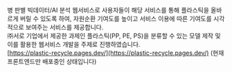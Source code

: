 병 판별 빅데이터/AI 분석 웹서비스로 사용자들이 해당 서비스를 통해 플라스틱을 올바르게 버릴 수 있도록 하여, 자원순환 기여도를 높이고 서비스 이용에 따른 기여도를 시각적으로 보여주는 서비스를 제공합니다.  
㈜서로 기업에서 제공한 과제인 플라스틱(PP, PE, PS)을 분류할 수 있는 모델 제작 및 이를 활용한 웹서비스 개발을 주제로 진행하였습니다.  
[https://plastic-recycle.pages.dev/](https://plastic-recycle.pages.dev/) (현재 프론트엔드만 배포중인 상태입니다)